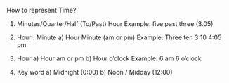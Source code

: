 How to represent Time?
1.	Minutes/Quarter/Half (To/Past)  Hour
      Example:
      five past three (3.05)

2.	Hour : Minute
      a)	Hour Minute (am or pm)
      Example:
      Three ten
      3:10
      4:05 pm

3.	Hour
      a)	Hour am or pm
      b)	Hour o’clock
      Example:
      6 am
      6 o’clock

4.	Key word
      a)	Midnight (0:00)
      b)	Noon / Midday (12:00)

